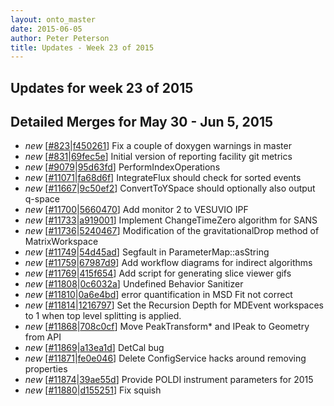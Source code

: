 ```yaml
---
layout: onto_master
date: 2015-06-05
author: Peter Peterson
title: Updates - Week 23 of 2015
---
```

Updates for week 23 of 2015
---------------------------

Detailed Merges for May 30 - Jun 5, 2015
----------------------------------------
* *new* \[[#823](https://github.com/mantidproject/mantid/pull/823)\|[f450261](https://github.com/mantidproject/mantid/commit/f450261f9b8dfe58600f53fdf71f9485bbe13ab0)\] Fix a couple of doxygen warnings in master
* *new* \[[#831](https://github.com/mantidproject/mantid/pull/831)\|[69fec5e](https://github.com/mantidproject/mantid/commit/69fec5ea32ba312e636d30f18f5161d68e93c735)\] Initial version of reporting facility git metrics
* *new* \[[#9079](http://trac.mantidproject.org/mantid/ticket/9079)\|[95d63fd](https://github.com/mantidproject/mantid/commit/95d63fd9898ceeb13fbb1546eadfaec56823e9bb)\] PerformIndexOperations
* *new* \[[#11071](http://trac.mantidproject.org/mantid/ticket/11071)\|[fa68d6f](https://github.com/mantidproject/mantid/commit/fa68d6f02a3863279e1ba10f8b1b97298ddc7c4c)\] IntegrateFlux should check for sorted events
* *new* \[[#11667](http://trac.mantidproject.org/mantid/ticket/11667)\|[9c50ef2](https://github.com/mantidproject/mantid/commit/9c50ef2dcfa5f32c86767da4b3c5f8a333de7093)\] ConvertToYSpace should optionally also output q-space
* *new* \[[#11700](http://trac.mantidproject.org/mantid/ticket/11700)\|[5660470](https://github.com/mantidproject/mantid/commit/566047084a3f25a497696bc7d3532d76f777460d)\] Add monitor 2 to VESUVIO IPF
* *new* \[[#11733](http://trac.mantidproject.org/mantid/ticket/11733)\|[a919001](https://github.com/mantidproject/mantid/commit/a919001a125fa8a088ebb178116e165fb8140a46)\] Implement ChangeTimeZero algorithm for SANS
* *new* \[[#11736](http://trac.mantidproject.org/mantid/ticket/11736)\|[5240467](https://github.com/mantidproject/mantid/commit/5240467b4ebe996037c56b66fbc478ac6ac3facf)\] Modification of the gravitationalDrop method of MatrixWorkspace
* *new* \[[#11749](http://trac.mantidproject.org/mantid/ticket/11749)\|[54d45ad](https://github.com/mantidproject/mantid/commit/54d45ad608deb0611cb025f7db4b65236c27f06f)\] Segfault in ParameterMap::asString
* *new* \[[#11759](http://trac.mantidproject.org/mantid/ticket/11759)\|[67987d9](https://github.com/mantidproject/mantid/commit/67987d92a0714668e6089fd712422c57a3a98a6a)\] Add workflow diagrams for indirect algorithms
* *new* \[[#11769](http://trac.mantidproject.org/mantid/ticket/11769)\|[415f654](https://github.com/mantidproject/mantid/commit/415f654147f92a0e652a53f5cfc60aac30abf676)\] Add script for generating slice viewer gifs
* *new* \[[#11808](http://trac.mantidproject.org/mantid/ticket/11808)\|[0c6032a](https://github.com/mantidproject/mantid/commit/0c6032a0d88ab6a6e903e8c9b9f305efc1e0ddb1)\] Undefined Behavior Sanitizer
* *new* \[[#11810](http://trac.mantidproject.org/mantid/ticket/11810)\|[0a6e4bd](https://github.com/mantidproject/mantid/commit/0a6e4bd4deff0dfd7523fd6123bd3f5df1e67fe7)\] error quantification in MSD Fit not correct
* *new* \[[#11814](http://trac.mantidproject.org/mantid/ticket/11814)\|[1216797](https://github.com/mantidproject/mantid/commit/1216797cfa144380958d11173224bb65b44cd7cd)\] Set the Recursion Depth for MDEvent workspaces to 1 when top level splitting is applied.
* *new* \[[#11868](http://trac.mantidproject.org/mantid/ticket/11868)\|[708c0cf](https://github.com/mantidproject/mantid/commit/708c0cf4d0471fd3ad38f2fac49b8510f39116dc)\] Move PeakTransform* and IPeak to Geometry from API
* *new* \[[#11869](http://trac.mantidproject.org/mantid/ticket/11869)\|[a13ea1d](https://github.com/mantidproject/mantid/commit/a13ea1d816baf7627e181d5b23534ee95c54cb71)\] DetCal bug
* *new* \[[#11871](http://trac.mantidproject.org/mantid/ticket/11871)\|[fe0e046](https://github.com/mantidproject/mantid/commit/fe0e046e1d79786c95578f653587a2a16b38a140)\] Delete ConfigService hacks around removing properties
* *new* \[[#11874](http://trac.mantidproject.org/mantid/ticket/11874)\|[39ae55d](https://github.com/mantidproject/mantid/commit/39ae55d36cf9c89fca24359a47148c5d2615b953)\] Provide POLDI instrument parameters for 2015
* *new* \[[#11880](http://trac.mantidproject.org/mantid/ticket/11880)\|[d155251](https://github.com/mantidproject/mantid/commit/d15525159a8a84886c730614d6f1859e4e4a4997)\] Fix squish
